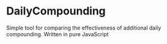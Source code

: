 # DailyCompounding
Simple tool for comparing the effectiveness of additional
daily compounding.
Written in pure JavaScript
